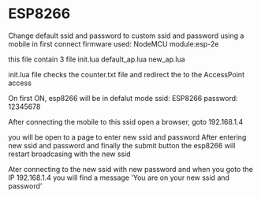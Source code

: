 # ESP8266
Change default ssid and password to custom ssid and password using a mobile in first connect
firmware used: NodeMCU
module:esp-2e

this file contain 3 file
init.lua
default_ap.lua
new_ap.lua

init.lua file checks the counter.txt file and redirect the to the AccessPoint access

On first ON, esp8266 will be in defalut mode
ssid: ESP8266 
password: 12345678

After connecting the mobile to this ssid open a browser, goto 192.168.1.4

you will be open to a page to enter new ssid and password
After entering new ssid and password and finally the submit button the esp8266 will restart broadcasing with the new ssid

Ater connecting to the new ssid with new password and when you goto the IP 192.168.1.4
you will find a message 'You are on your new ssid and password'
